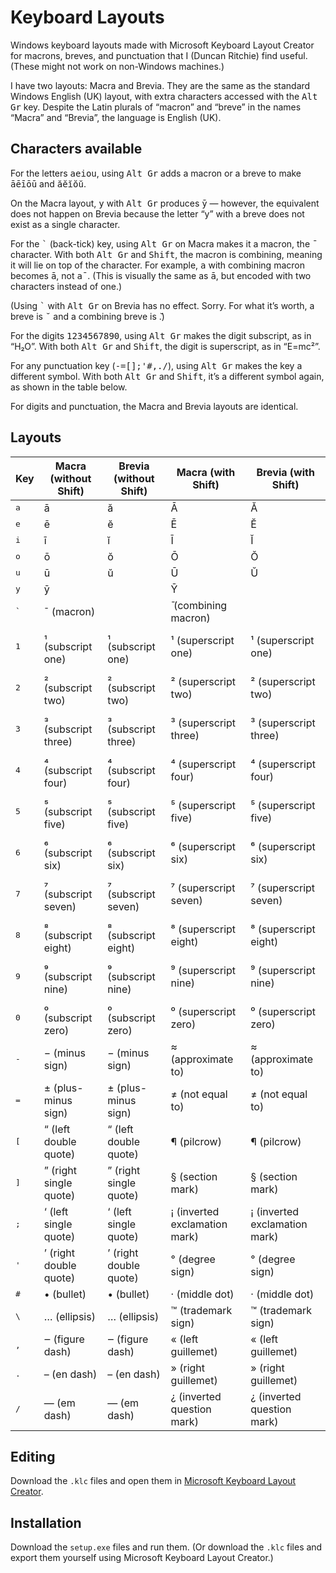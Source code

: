 # Keyboard Layouts
Windows keyboard layouts made with Microsoft Keyboard Layout Creator for macrons, breves, and punctuation that I (Duncan Ritchie) find useful. (These might not work on non-Windows machines.)

I have two layouts: Macra and Brevia. They are the same as the standard Windows English (UK) layout, with extra characters accessed with the <kbd>Alt Gr</kbd> key. Despite the Latin plurals of “macron” and “breve” in the names “Macra” and “Brevia”, the language is English (UK).

## Characters available
For the letters <kbd>aeiou</kbd>, using <kbd>Alt Gr</kbd> adds a macron or a breve to make <samp>āēīōū</samp> and <samp>ăĕĭŏŭ</samp>.

On the Macra layout, <kbd>y</kbd> with <kbd>Alt Gr</kbd> produces <samp>ȳ</samp> — however, the equivalent does not happen on Brevia because the letter “y” with a breve does not exist as a single character.

For the <kbd>`</kbd> (back-tick) key, using <kbd>Alt Gr</kbd> on Macra makes it a macron, the <samp>¯</samp> character. With both <kbd>Alt Gr</kbd> and <kbd>Shift</kbd>, the macron is combining, meaning it will lie on top of the character. For example, <samp>a</samp> with combining macron becomes <samp>ā</samp>, not <samp>a¯</samp>. (This is visually the same as <samp>ā</samp>, but encoded with two characters instead of one.)

(Using <kbd>`</kbd> with <kbd>Alt Gr</kbd> on Brevia has no effect. Sorry. For what it’s worth, a breve is <samp>˘</samp> and a combining breve is <samp>̆</samp>.)

For the digits <kbd>1234567890</kbd>, using <kbd>Alt Gr</kbd> makes the digit subscript, as in “H₂O”. With both <kbd>Alt Gr</kbd> and <kbd>Shift</kbd>, the digit is superscript, as in “E=mc²”.

For any punctuation key (<kbd>-=[];'#\,./</kbd>), using <kbd>Alt Gr</kbd> makes the key a different symbol. With both <kbd>Alt Gr</kbd> and <kbd>Shift</kbd>, it’s a different symbol again, as shown in the table below.

For digits and punctuation, the Macra and Brevia layouts are identical.

## Layouts
| Key            | Macra (without Shift)  | Brevia (without Shift) | Macra (with Shift)             | Brevia (with Shift)           |
|----------------|------------------------|------------------------|--------------------------------|-------------------------------|
| <kbd>a</kbd>   | ā                      | ă                      | Ā                              | Ă                             |
| <kbd>e</kbd>   | ē                      | ĕ                      | Ē                              | Ĕ                             |
| <kbd>i</kbd>   | ī                      | ĭ                      | Ī                              | Ĭ                             |
| <kbd>o</kbd>   | ō                      | ŏ                      | Ō                              | Ŏ                             |
| <kbd>u</kbd>   | ū                      | ŭ                      | Ū                              | Ŭ                             |
| <kbd>y</kbd>   | ȳ                      |                        | Ȳ                              |                               |
| <kbd>`</kbd>   | ¯ (macron)             |                        | ̄  (combining macron)           |                               |
| <kbd>1</kbd>   | ₁ (subscript one)      | ₁ (subscript one)      | ¹ (superscript one)            | ¹ (superscript one)           |
| <kbd>2</kbd>   | ₂ (subscript two)      | ₂ (subscript two)      | ² (superscript two)            | ² (superscript two)           |
| <kbd>3</kbd>   | ₃ (subscript three)    | ₃ (subscript three)    | ³ (superscript three)          | ³ (superscript three)         |
| <kbd>4</kbd>   | ₄ (subscript four)     | ₄ (subscript four)     | ⁴ (superscript four)           | ⁴ (superscript four)          |
| <kbd>5</kbd>   | ₅ (subscript five)     | ₅ (subscript five)     | ⁵ (superscript five)           | ⁵ (superscript five)          |
| <kbd>6</kbd>   | ₆ (subscript six)      | ₆ (subscript six)      | ⁶ (superscript six)            | ⁶ (superscript six)           |
| <kbd>7</kbd>   | ₇ (subscript seven)    | ₇ (subscript seven)    | ⁷ (superscript seven)          | ⁷ (superscript seven)         |
| <kbd>8</kbd>   | ₈ (subscript eight)    | ₈ (subscript eight)    | ⁸ (superscript eight)          | ⁸ (superscript eight)         |
| <kbd>9</kbd>   | ₉ (subscript nine)     | ₉ (subscript nine)     | ⁹ (superscript nine)           | ⁹ (superscript nine)          |
| <kbd>0</kbd>   | ₀ (subscript zero)     | ₀ (subscript zero)     | ⁰ (superscript zero)           | ⁰ (superscript zero)          |
| <kbd>-</kbd>   | − (minus sign)         | − (minus sign)         | ≈ (approximate to)             | ≈ (approximate to)            |
| <kbd>=</kbd>   | ± (plus-minus sign)    | ± (plus-minus sign)    | ≠ (not equal to)               | ≠ (not equal to)              |
| <kbd>[</kbd>   | “ (left double quote)  | “ (left double quote)  | ¶ (pilcrow)                    | ¶ (pilcrow)                   |
| <kbd>]</kbd>   | ” (right single quote) | ” (right single quote) | § (section mark)               | § (section mark)              |
| <kbd>;</kbd>   | ‘ (left single quote)  | ‘ (left single quote)  | ¡ (inverted exclamation mark)  | ¡ (inverted exclamation mark) |
| <kbd>'</kbd>   | ’ (right double quote) | ’ (right double quote) | ° (degree sign)                | ° (degree sign)               |
| <kbd>#</kbd>   | • (bullet)             | • (bullet)             | · (middle dot)                 | · (middle dot)                |
| <kbd>\\</kbd>  | … (ellipsis)           | … (ellipsis)           | ™ (trademark sign)             | ™ (trademark sign)            |
| <kbd>,</kbd>   | ‒ (figure dash)        | ‒ (figure dash)        | « (left guillemet)             | « (left guillemet)            |
| <kbd>.</kbd>   | – (en dash)            | – (en dash)            | » (right guillemet)            | » (right guillemet)           |
| <kbd>/</kbd>   | — (em dash)            | — (em dash)            | ¿ (inverted question mark)     | ¿ (inverted question mark)    |

## Editing
Download the `.klc` files and open them in [Microsoft Keyboard Layout Creator](https://support.microsoft.com/en-us/topic/906c31e4-d5ea-7988-cb39-7b688880d7cb).

## Installation
Download the `setup.exe` files and run them. (Or download the `.klc` files and export them yourself using Microsoft Keyboard Layout Creator.)
